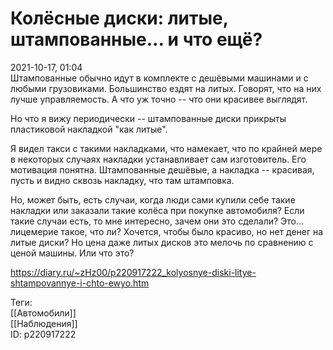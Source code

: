 Колёсные диски: литые, штампованные... и что ещё?
==================================================

   
 2021-10-17, 01:04   
  Штампованные обычно идут в комплекте с дешёвыми машинами и с любыми грузовиками. Большинство ездят на литых. Говорят, что на них лучше управляемость. А что уж точно -- что они красивее выглядят.   
   
 Но что я вижу периодически -- штампованные диски прикрыты пластиковой накладкой "как литые".   
   
 Я видел такси с такими накладками, что намекает, что по крайней мере в некоторых случаях накладки устанавливает сам изготовитель. Его мотивация понятна. Штампованные дешёвые, а накладка -- красивая, пусть и видно сквозь накладку, что там штамповка.   
   
 Но, может быть, есть случаи, когда люди сами купили себе такие накладки или заказали такие колёса при покупке автомобиля? Если такие случаи есть, то мне интересно, зачем они это сделали? Это... лицемерие такое, что ли? Хочется, чтобы было красиво, но нет денег на литые диски? Но цена даже литых дисков это мелочь по сравнению с ценой машины. Или что это?   
    
 <https://diary.ru/~zHz00/p220917222_kolyosnye-diski-litye-shtampovannye-i-chto-ewyo.htm>   
   
 Теги:   
 [[Автомобили]]   
 [[Наблюдения]]   
 ID: p220917222